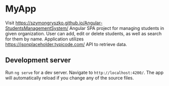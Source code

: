 # MyApp
Visit https://szymongryszko.github.io/Angular-StudentsManagementSystem/
Angular SPA project for managing students in given organization. User can add, edit or delete students, as well as search for them by name.
Application utilizes https://jsonplaceholder.typicode.com/ API to retrieve data.
## Development server
Run `ng serve` for a dev server. Navigate to `http://localhost:4200/`. The app will automatically reload if you change any of the source files.

